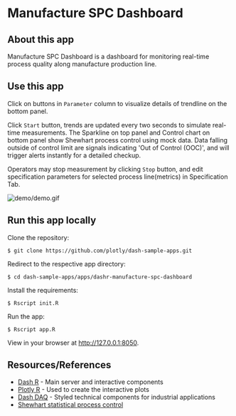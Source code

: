 # Manufacture SPC Dashboard

## About this app

Manufacture SPC Dashboard is a dashboard for monitoring real-time process quality along manufacture production line.

## Use this app

Click on buttons in `Parameter` column to visualize details of trendline on the bottom panel.

Click `Start` button, trends are updated every two seconds to simulate real-time measurements. The Sparkline on top panel and Control chart on bottom panel show Shewhart process control using mock data. Data falling outside of control limit are signals indicating 'Out of Control (OOC)', and will 
trigger alerts instantly for a detailed checkup. 

Operators may stop measurement by clicking `Stop` button, and edit specification parameters for selected process line(metrics) in Specification Tab.

![demo/demo.gif](demo/demo.gif)

## Run this app locally

Clone the repository:

```
$ git clone https://github.com/plotly/dash-sample-apps.git
```

Redirect to the respective app directory:

```
$ cd dash-sample-apps/apps/dashr-manufacture-spc-dashboard
```

Install the requirements:

```
$ Rscript init.R
```

Run the app:

```
$ Rscript app.R
```

View in your browser at http://127.0.0.1:8050.

## Resources/References

* [Dash R](https://dashr.plot.ly/) - Main server and interactive components 
* [Plotly R](https://plot.ly/r/) - Used to create the interactive plots
* [Dash DAQ](https://dashr.plot.ly/dash-daq) - Styled technical components for industrial applications
* [Shewhart statistical process control](https://en.wikipedia.org/wiki/Shewhart_individuals_control_chart)
